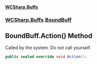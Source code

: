 #### [WCSharp.Buffs](README.md 'README')
### [WCSharp.Buffs](WCSharp.Buffs.md 'WCSharp.Buffs').[BoundBuff](WCSharp.Buffs.BoundBuff.md 'WCSharp.Buffs.BoundBuff')

## BoundBuff.Action() Method

Called by the system. Do not call yourself.

```csharp
public sealed override void Action();
```